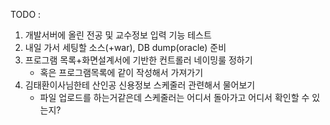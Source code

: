 
TODO : 
1. 개발서버에 올린 전공 및 교수정보 입력 기능 테스트
2. 내일 가서 세팅할 소스(+war), DB dump(oracle) 준비
3. 프로그램 목록+화면설계서에 기반한 컨트롤러 네이밍룰 정하기
	- 혹은 프로그램목록에 같이 작성해서 가져가기
4. 김태환이사님한테 산인공 신용정보 스케줄러 관련해서 물어보기
	- 파일 업로드를 하는거같은데 스케줄러는 어디서 돌아가고 어디서 확인할 수 있는지? 
